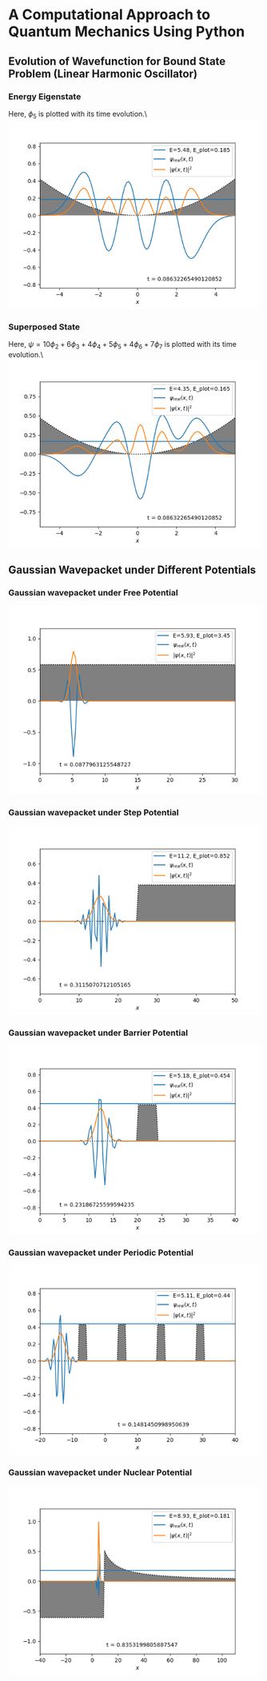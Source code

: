 # A Computational Approach to Quantum Mechanics Using Python

## Evolution of Wavefunction for Bound State Problem (Linear Harmonic Oscillator)

### Energy Eigenstate
Here, $\phi_{5}$ is plotted with its time evolution.\\
![Eigenstate](https://github.com/suman122003/BSc_Physics_Codes/blob/main/DSE_4_Computational_QM_project/plots/eigenstate.gif)

### Superposed State
Here, $\psi = 10\phi_{2}+6\phi_{3}+4\phi_{4}+5\phi_{5}+4\phi_{6}+7\phi_{7}$ is plotted with its time evolution.\\
![Superposed State](https://github.com/suman122003/BSc_Physics_Codes/blob/main/DSE_4_Computational_QM_project/plots/superposed_state.gif)

## Gaussian Wavepacket under Different Potentials

### Gaussian wavepacket under Free Potential
![Gaussian wavepacket under Free Potential](https://github.com/suman122003/BSc_Physics_Codes/blob/main/DSE_4_Computational_QM_project/plots/pot_free.gif)

### Gaussian wavepacket under Step Potential
![Gaussian wavepacket under Step Potential](https://github.com/suman122003/BSc_Physics_Codes/blob/main/DSE_4_Computational_QM_project/plots/pot_step.gif)

### Gaussian wavepacket under Barrier Potential
![Gaussian wavepacket under Barrier Potential](https://github.com/suman122003/BSc_Physics_Codes/blob/main/DSE_4_Computational_QM_project/plots/pot_barrier.gif)

### Gaussian wavepacket under Periodic Potential
![Gaussian wavepacket under Periodic Potential](https://github.com/suman122003/BSc_Physics_Codes/blob/main/DSE_4_Computational_QM_project/plots/pot_periodic.gif)

### Gaussian wavepacket under Nuclear Potential
![Gaussian wavepacket under Nuclear Potential](https://github.com/suman122003/BSc_Physics_Codes/blob/main/DSE_4_Computational_QM_project/plots/pot_nuclear.gif)

